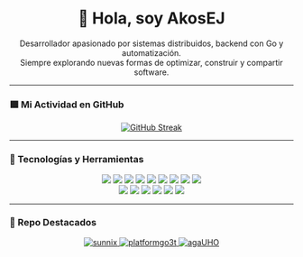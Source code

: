 <h1 align="center">👋 Hola, soy AkosEJ</h1>
<p align="center">
  Desarrollador apasionado por sistemas distribuidos, backend con Go y automatización.<br>
  Siempre explorando nuevas formas de optimizar, construir y compartir software.
</p>

---

### 🟩 Mi Actividad en GitHub

<p align="center">
  <a href="https://git.io/streak-stats">
    <img src="https://streak-stats.demolab.com?user=akosej&theme=transparent&hide_border=true&card_width=950" alt="GitHub Streak">
  </a>
</p>

---

### 🚀 Tecnologías y Herramientas

<p align="center">
  <img src="https://img.shields.io/badge/go-%2300ADD8.svg?style=for-the-badge&logo=go&logoColor=white"/>
  <img src="https://img.shields.io/badge/html5-%23E34F26.svg?style=for-the-badge&logo=html5&logoColor=white"/>
  <img src="https://img.shields.io/badge/css3-%231572B6.svg?style=for-the-badge&logo=css3&logoColor=white"/>
  <img src="https://img.shields.io/badge/javascript-%23323330.svg?style=for-the-badge&logo=javascript&logoColor=%23F7DF1E"/>
  <img src="https://img.shields.io/badge/typescript-%23007ACC.svg?style=for-the-badge&logo=typescript&logoColor=white"/>
  <img src="https://img.shields.io/badge/python-3670A0?style=for-the-badge&logo=python&logoColor=ffdd54"/>
  <img src="https://img.shields.io/badge/bash_script-%23121011.svg?style=for-the-badge&logo=gnu-bash&logoColor=white"/>
  <img src="https://img.shields.io/badge/markdown-%23000000.svg?style=for-the-badge&logo=markdown&logoColor=white"/>
  <img src="https://img.shields.io/badge/yaml-%23ffffff.svg?style=for-the-badge&logo=yaml&logoColor=151515"/>
  <br/>
  <img src="https://img.shields.io/badge/docker-%230db7ed.svg?style=for-the-badge&logo=docker&logoColor=white"/>
  <img src="https://img.shields.io/badge/aws-%23FF9900.svg?style=for-the-badge&logo=amazonaws&logoColor=white"/>
  <img src="https://img.shields.io/badge/kubernetes-%23326ce5.svg?style=for-the-badge&logo=kubernetes&logoColor=white"/>
  <img src="https://img.shields.io/badge/git-%23F05032.svg?style=for-the-badge&logo=git&logoColor=white"/>
  <img src="https://img.shields.io/badge/linux-%23000000.svg?style=for-the-badge&logo=linux&logoColor=white"/>
  <img src="https://img.shields.io/badge/postgresql-%23316192.svg?style=for-the-badge&logo=postgresql&logoColor=white"/>
</p>

---

### 🌟 Repo Destacados

<p align="center">
  <a href="https://github.com/HoteiApp/sunnix">
    <img alt="sunnix" src="https://img.shields.io/badge/Sunnix%20by%20HoteiApp-%231572B6?style=for-the-badge&logo=github&logoColor=white"/>
  </a>
  <a href="https://github.com/platformgo3t">
    <img alt="platformgo3t" src="https://img.shields.io/badge/platformgo3t-%2300ADD8?style=for-the-badge&logo=github&logoColor=white"/>
  </a>
  <a href="https://github.com/agaUHO">
    <img alt="agaUHO" src="https://img.shields.io/badge/agaUHO-%23E34F26?style=for-the-badge&logo=github&logoColor=white"/>
  </a>
